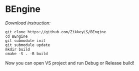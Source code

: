 # BEngine
 
*Download instruction:*

```
git clone https://github.com/ZikkeyLS/BEngine
cd BEngine
git submodule init
git submodule update
mkdir build
cmake -S . -B build
```

Now you can open VS project and run Debug or Release build!